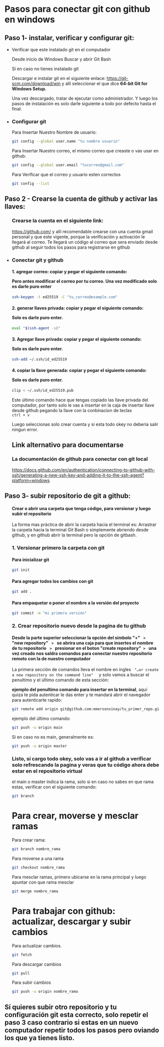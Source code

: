 # Pasos para conectar git con github en windows

## Paso 1- instalar, verificar y configurar git:
<ul>
  <li>Verificar que este instalado git en el computador</li>
  <p>Desde inicio de Windows Buscar y abrir Git Bash</p>
  <p>Si en caso no tienes instalado git </p>
  <p>Descargar e instalar git en el siguiente enlace: <a href="https://git-scm.com/download/win">https://git-scm.com/download/win</a> y allí seleccionar el que dice <strong>64-bit Git for Windows Setup.</strong> </p>

  <p>Una vez descargado, tratar de ejecutar como administrador. Y luego los pasos de instalación es solo darle siguiente a todo por defecto hasta el final.</p>

  <li><h3>Configurar git</h3></li>
  <p>Para Insertar Nuestro Nombre de usuario:</p>

  ```bash
  git config --global user.name "tu nombre usuario"
  ```

  <p>Para Insertar Nuestro correo, el mismo correo que creaste o vas usar en github:</p>

  ```bash
  git config --global user.email "tucorreo@gmail.com"
  ```

  <p>Para Verificar que el correo y usuario esten correctos </p>

  ```bash
  git config --list
  ```

</ul>

## Paso 2 - Crearse la cuenta de github y activar las llaves:
<ul>
  
  <h3>Crearse la cuenta en el siguiente link: </h3> <a href="https://github.com/">https://github.com/</a> y allí recomendable crearse con una cuenta gmail personal y que este vigente, porque la verificación y activación le llegará al correo. Te llegará un código al correo que sera enviado desde github  al seguir todos los pasos para registrarse en github </p>


  <li><h3> Conectar git y github</h3></li>
  <h4>1. agregar correo: copiar y pegar el siguiente comando: 

  
  Pero  antes modificar el correo por tu correo. Una vez modificado solo es darle puro enter
  
  </h4>

  ```bash
  ssh-keygen -t ed25519 -C "tu_correo@example.com"
  ``` 
  <h4>2. generar llaves privada:  copiar y pegar el siguiente comando: 

  
  Solo es darle puro enter.
  
  </h4>
  
  ```bash
  eval "$(ssh-agent -s)"
  ``` 
  <h4>3. Agregar llave privada: copiar y pegar el siguiente comando: 

  
  Solo es darle puro enter.
  
  </h4>
  
  ```bash
  ssh-add ~/.ssh/id_ed25519
  ``` 
  <h4>4. copiar la llave generada: copiar y pegar el siguiente comando: 

  
  Solo es darle puro enter.
  
  </h4>
  
  ```bash
  clip < ~/.ssh/id_ed25519.pub
  ``` 
  Este último comando hace que tengas copiado las llave privada del computador, por tanto solo le vas a insertar en la caja de insertar llave desde github pegando la llave con la conbinacion de teclas <code> ctrl + v </code> 

  Luego seleccionas solo crear cuenta y si esta todo okey no deberia salir ningun error. 



  


  <h2>Link alternativo para documentarse</h2>

  <h3>La documentación de github para conectar con git local</h3> <a href="https://docs.github.com/en/authentication/connecting-to-github-with-ssh/generating-a-new-ssh-key-and-adding-it-to-the-ssh-agent?platform=windows">https://docs.github.com/en/authentication/connecting-to-github-with-ssh/generating-a-new-ssh-key-and-adding-it-to-the-ssh-agent?platform=windows</a></p>




</ul>

## Paso 3- subir repositorio de git a github:
<ul>
  <h4>Crear  o abrir una carpeta que tenga código, para versionar y luego subir el repositorio </h4>
  <p>La forma mas práctica de abrir la carpeta hacia el terminal es: Arrastrar la carpeta hacia la terminal Git Bash o simplemente abriendo desde github, y en github abrir la terminal pero la opción de gitbash.</p>

  <h3>1. Versionar primero  la carpeta con git </h3>
  <h4>Para inicializar git </h4>

  ```bash
  git init
  ```
  <h4>Para agregar todos los cambios con git </h4>

  ```bash
  git add .
  ```
  <h4>Para empaquetar o poner el nombre a la versión del proyecto </h4>

  ```bash
  git commit -m "mi primera versión"
  ```
  <h3>2. Crear repositorio nuevo desde la pagina de tu github </h3>
  <h4>Desde la parte superior seleccionar la opción del  simbolo "+" <code> > </code> "new repository" <code> > </code> se abrira una caja para que insertes el nombre de tu repositorio <code> > </code> presionar en el boton "create repository"<code> > </code> una vez creado nos saldra comandos para conectar nuestro repositorio remoto con la de nuestro computador   </h4>

  <p>La primera sección de comandos lleva el nombre en ingles <code> "…or create a new repository on the command line"  </code> y solo vamos a buscar el penultimo y el último comando de esta sección: </p>

  <strong>ejemplo del penultimo comando para insertar en la terminal</strong>, aquí quiza te pida autenticar le das enter y te mandará abrir el navegador para autenticarte rapido: 
  
  ```bash
  git remote add origin git@github.com:emersonxinay/tu_primer_repo.git
  ```

  ejemplo del último comando: 
  ```bash
  git push -u origin main
  ```
  Si en caso no es main, generalmente es: 
  ```bash
  git push -u origin master
  ```

  <h3> Listo, sí cargo todo okey, solo vas a ir al github a verificar solo refrescando la pagina y veras que tu código ahora debe estar en el repositorio virtual </h3>


  el main o master indica la rama, solo si en caso no sabes en que rama estas, verificar con el siguiente comando:

  ```bash
  git branch
  ```


# Para crear, moverse y mesclar ramas 
Para crear rama:
  ```bash
  git branch nombre_rama
  ```

Para moverse  a una rama

  ```bash
  git checkout nombre_rama
  ```
Para mesclar ramas, primero ubicarse en la rama principal y luego apuntar con que rama mesclar

  ```bash
  git merge nombre_rama
  ```

# Para trabajar con github: actualizar, descargar y subir cambios
Para actualizar cambios.

  ```bash
  git fetch
  ```
Para descargar cambios 

  ```bash
  git pull 
  ```
Para subir cambios 

  ```bash
  git push -u origin nombre_rama
  ```





</ul>

<h2> Sí quieres subir otro repositorio y tu configuración git esta correcto, solo repetir el paso 3 caso contrario si estas en un nuevo computador repetir todos los pasos pero oviando los que ya tienes listo. </h2>


